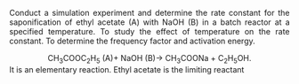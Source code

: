 <p style="text-align: justify;">Conduct a simulation experiment and determine the rate constant for the saponification of ethyl acetate (A) with NaOH (B) in a batch reactor at a specified temperature. To study the effect of temperature on the rate constant. To determine the frequency factor and activation energy.
<center>CH<sub>3</sub>COOC<sub>2</sub>H<sub>5</sub> (A)+ NaOH (B)-> CH<sub>3</sub>COONa + C<sub>2</sub>H<sub>5</sub>OH.</center>
It is an elementary reaction. Ethyl acetate is the limiting reactant</p>
